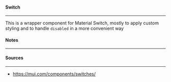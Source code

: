 #### Switch
---

This is a wrapper component for Material Switch, mostly to apply custom styling and to handle `disabled` in a more convenient way

#### Notes
---


#### Sources
---
- https://mui.com/components/switches/
